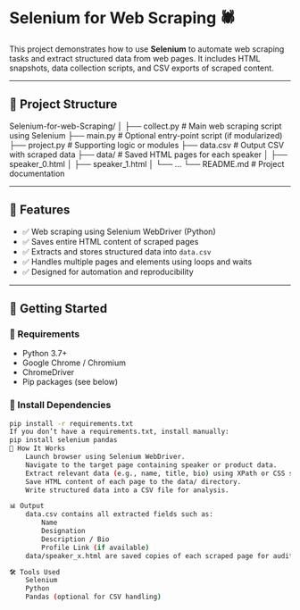 # Selenium for Web Scraping 🕷️

This project demonstrates how to use **Selenium** to automate web scraping tasks and extract structured data from web pages. It includes HTML snapshots, data collection scripts, and CSV exports of scraped content.

---
## 📁 Project Structure

Selenium-for-web-Scraping/
│
├── collect.py # Main web scraping script using Selenium
├── main.py # Optional entry-point script (if modularized)
├── project.py # Supporting logic or modules
├── data.csv # Output CSV with scraped data
├── data/ # Saved HTML pages for each speaker
│ ├── speaker_0.html
│ ├── speaker_1.html
│ └── ...
└── README.md # Project documentation


---
## 📌 Features

- ✅ Web scraping using Selenium WebDriver (Python)
- ✅ Saves entire HTML content of scraped pages
- ✅ Extracts and stores structured data into `data.csv`
- ✅ Handles multiple pages and elements using loops and waits
- ✅ Designed for automation and reproducibility

---
## 🚀 Getting Started

### 🔧 Requirements

- Python 3.7+
- Google Chrome / Chromium
- ChromeDriver
- Pip packages (see below)

### 🔧 Install Dependencies

```bash
pip install -r requirements.txt
If you don’t have a requirements.txt, install manually:
pip install selenium pandas
🧠 How It Works
    Launch browser using Selenium WebDriver.
    Navigate to the target page containing speaker or product data.
    Extract relevant data (e.g., name, title, bio) using XPath or CSS selectors.
    Save HTML content of each page to the data/ directory.
    Write structured data into a CSV file for analysis.

📊 Output
    data.csv contains all extracted fields such as:
        Name
        Designation
        Description / Bio
        Profile Link (if available)
    data/speaker_x.html are saved copies of each scraped page for auditing.

🛠 Tools Used
    Selenium
    Python
    Pandas (optional for CSV handling)
